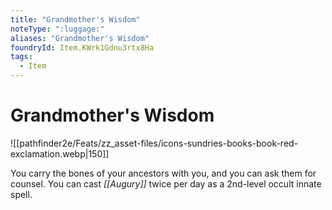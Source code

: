 ```yaml
---
title: "Grandmother's Wisdom"
noteType: ":luggage:"
aliases: "Grandmother's Wisdom"
foundryId: Item.KWrk1Gdnu3rtx8Ha
tags:
  - Item
---
```


# Grandmother's Wisdom
![[pathfinder2e/Feats/zz_asset-files/icons-sundries-books-book-red-exclamation.webp|150]]

You carry the bones of your ancestors with you, and you can ask them for counsel. You can cast _[[Augury]]_ twice per day as a 2nd-level occult innate spell.
